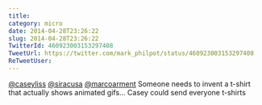 ```yaml
---
title: 
category: micro
date: 2014-04-28T23:26:22
slug: 2014-04-28T23:26:22
TwitterId: 460923003153297408
TweetUrl: https://twitter.com/mark_philpot/status/460923003153297408
ReTweetUser: 
---
```


[@caseyliss](https://twitter.com/caseyliss) [@siracusa](https://twitter.com/siracusa) [@marcoarment](https://twitter.com/marcoarment) Someone needs to invent a t-shirt that actually shows animated gifs... Casey could send everyone t-shirts